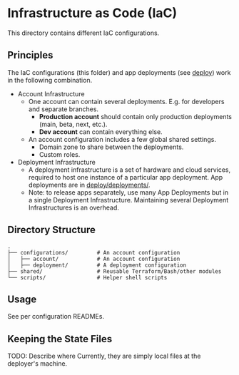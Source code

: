 # Infrastructure as Code (IaC)

This directory contains different IaC configurations.

## Principles

The IaC configurations (this folder) and app deployments (see [deploy](../deploy/README.md))
work in the following combination.

- Account Infrastructure
  - One account can contain several deployments. E.g. for developers and separate branches.
    - **Production account** should contain only production deployments (main, beta, next, etc.).
    - **Dev account** can contain everything else.
  - An account configuration includes a few global shared settings.
    - Domain zone to share between the deployments.
    - Custom roles.
- Deployment Infrastructure
  - A deployment infrastructure is a set of hardware and cloud services, required to host one instance of
    a particular app deployment. App deployments are in [deploy/deployments/](../deploy/deployments).
  - Note: to release apps separately, use many App Deployments but in a single Deployment Infrastructure.
    Maintaining several Deployment Infrastructures is an overhead.

## Directory Structure

```
.
├── configurations/         # An account configuration
│   ├── account/            # An account configuration
│   ├── deployment/         # A deployment configuration
├── shared/                 # Reusable Terraform/Bash/other modules
└── scripts/                # Helper shell scripts
```

## Usage

See per configuration READMEs.

## Keeping the State Files

TODO: Describe where
Currently, they are simply local files at the deployer's machine.
